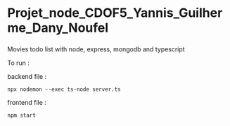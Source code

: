 # Projet_node_CDOF5_Yannis_Guilherme_Dany_Noufel

###
Movies todo list with node, express, mongodb and typescript

To run :

backend file : 

```npx nodemon --exec ts-node server.ts```

frontend file :

```npm start```